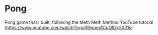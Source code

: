# Pong

Pong game that I built, following the Meth Meth Method YouTube tutorial (https://www.youtube.com/watch?v=ju09womACpQ&t=2001s)
